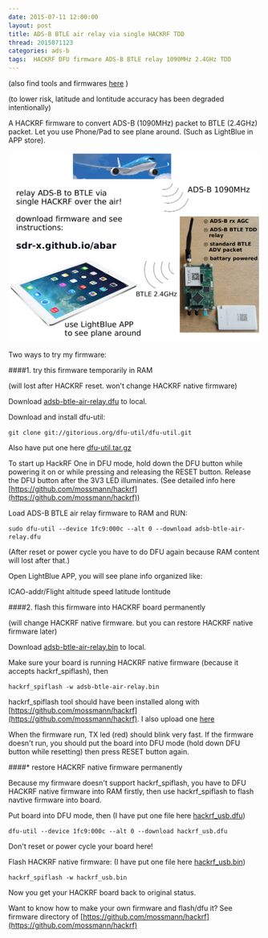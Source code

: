 ```yaml
---
date: 2015-07-11 12:00:00
layout: post
title: ADS-B BTLE air relay via single HACKRF TDD
thread: 2015071123
categories: ads-b
tags:  HACKRF DFU firmware ADS-B BTLE relay 1090MHz 2.4GHz TDD
---
```


(also find tools and firmwares [here](https://github.com/JiaoXianjun/ADS-B-BTLE-air-relay-HACKRF-firmware) )

(to lower risk, latitude and lontitude accuracy has been degraded intentionally)

A HACKRF firmware to convert ADS-B (1090MHz) packet to BTLE (2.4GHz) packet. Let you use Phone/Pad to see plane around. (Such as LightBlue in APP store).

![](../media/adsb-btle-air-relay.png)

Two ways to try my firmware:

####1. try this firmware temporarily in RAM

(will lost after HACKRF reset. won't change HACKRF native firmware)

Download [adsb-btle-air-relay.dfu](https://github.com/sdr-x/sdr-x.github.io/blob/master/_resource/adsb-btle-air-relay.dfu) to local.

Download and install dfu-util:

    git clone git://gitorious.org/dfu-util/dfu-util.git

Also have put one here [dfu-util.tar.gz](https://github.com/sdr-x/sdr-x.github.io/blob/master/_resource/dfu-util.tar.gz)

To start up HackRF One in DFU mode, hold down the DFU button while powering it
on or while pressing and releasing the RESET button.  Release the DFU button
after the 3V3 LED illuminates. (See detailed info here [https://github.com/mossmann/hackrf](https://github.com/mossmann/hackrf))

Load ADS-B BTLE air relay firmware to RAM and RUN:

    sudo dfu-util --device 1fc9:000c --alt 0 --download adsb-btle-air-relay.dfu

(After reset or power cycle you have to do DFU again because RAM content will lost after that.)

Open LightBlue APP, you will see plane info organized like:

ICAO-addr/Flight altitude speed latitude lontitude

####2. flash this firmware into HACKRF board permanently

(will change HACKRF native firmware. but you can restore HACKRF native firmware later)

Download [adsb-btle-air-relay.bin](https://github.com/sdr-x/sdr-x.github.io/blob/master/_resource/adsb-btle-air-relay.bin) to local.

Make sure your board is running HACKRF native firmware (because it accepts hackrf_spiflash), then

    hackrf_spiflash -w adsb-btle-air-relay.bin

hackrf_spiflash tool should have been installed along with [https://github.com/mossmann/hackrf](https://github.com/mossmann/hackrf). I also upload one  [here](https://github.com/sdr-x/sdr-x.github.io/blob/master/_resource/hackrf_spiflash)

When the firmware run, TX led (red) should blink very fast. If the firmware doesn't run, you should put the board into DFU mode (hold down DFU button while resetting) then press RESET button again.

####* restore HACKRF native firmware permanently

Because my firmware doesn't support hackrf_spiflash, you have to DFU HACKRF native firmware into RAM firstly, then use hackrf_spiflash to flash navtive firmware into board.

Put board into DFU mode, then (I have put one file here [hackrf_usb.dfu](https://github.com/sdr-x/sdr-x.github.io/blob/master/_resource/hackrf_usb.dfu))

    dfu-util --device 1fc9:000c --alt 0 --download hackrf_usb.dfu

Don't reset or power cycle your board here!

Flash HACKRF native firmware: (I have put one file here [hackrf_usb.bin](https://github.com/sdr-x/sdr-x.github.io/blob/master/_resource/hackrf_usb.bin))

    hackrf_spiflash -w hackrf_usb.bin

Now you get your HACKRF board back to original status.

Want to know how to make your own firmware and flash/dfu it? See firmware directory of [https://github.com/mossmann/hackrf](https://github.com/mossmann/hackrf)

